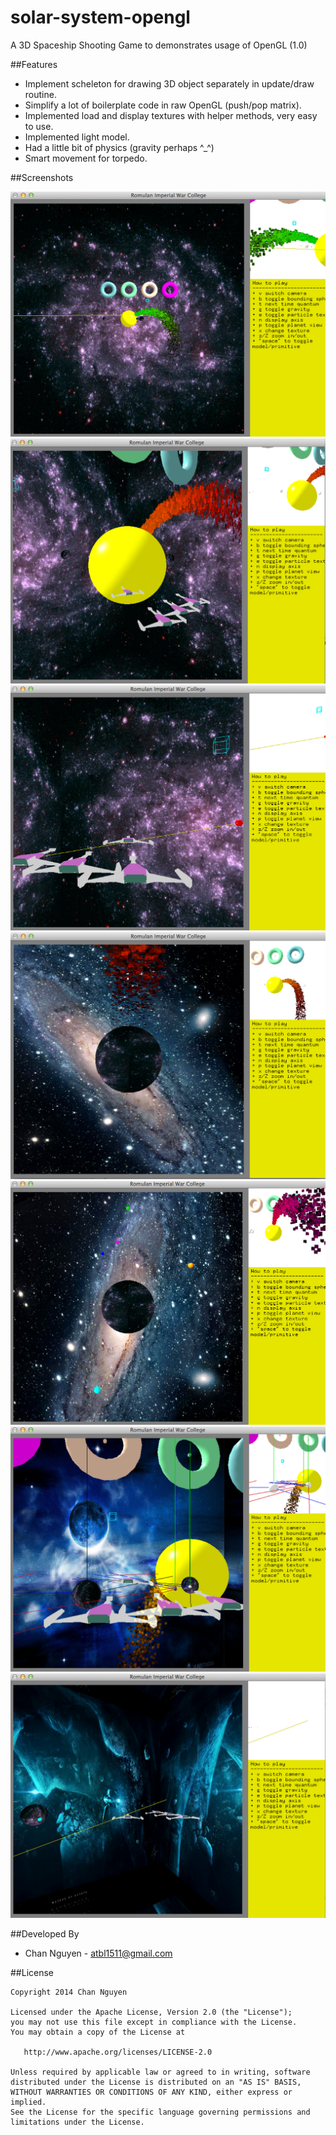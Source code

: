 solar-system-opengl
============

A 3D Spaceship Shooting Game to demonstrates usage of OpenGL (1.0)

##Features

* Implement scheleton for drawing 3D object separately in update/draw routine.
* Simplify a lot of boilerplate code in raw OpenGL (push/pop matrix).
* Implemented load and display textures with helper methods, very easy to use.
* Implemented light model.
* Had a little bit of physics (gravity perhaps ^_^)
* Smart movement for torpedo.


##Screenshots

<img src="https://raw.githubusercontent.com/channguyen/solar-system-opengl/master/one.png">
<img src="https://raw.githubusercontent.com/channguyen/solar-system-opengl/master/two.png">
<img src="https://raw.githubusercontent.com/channguyen/solar-system-opengl/master/three.png">
<img src="https://raw.githubusercontent.com/channguyen/solar-system-opengl/master/four.png">
<img src="https://raw.githubusercontent.com/channguyen/solar-system-opengl/master/five.png">
<img src="https://raw.githubusercontent.com/channguyen/solar-system-opengl/master/six.png">
<img src="https://raw.githubusercontent.com/channguyen/solar-system-opengl/master/seven.png">

##Developed By

* Chan Nguyen - <atbl1511@gmail.com>



##License


    Copyright 2014 Chan Nguyen

    Licensed under the Apache License, Version 2.0 (the "License");
    you may not use this file except in compliance with the License.
    You may obtain a copy of the License at

       http://www.apache.org/licenses/LICENSE-2.0

    Unless required by applicable law or agreed to in writing, software
    distributed under the License is distributed on an "AS IS" BASIS,
    WITHOUT WARRANTIES OR CONDITIONS OF ANY KIND, either express or implied.
    See the License for the specific language governing permissions and
    limitations under the License.
